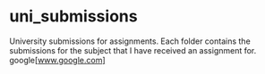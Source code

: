 # uni_submissions
 University submissions for assignments. 
 Each folder contains the submissions for the subject that I have received an assignment for.
google[www.google.com]
